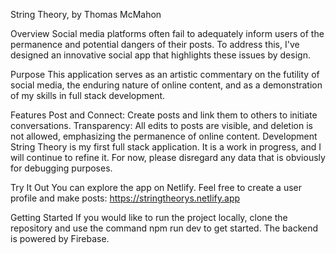 String Theory, by Thomas McMahon

Overview
Social media platforms often fail to adequately inform users of the permanence and potential dangers of their posts. To address this, I've designed an innovative social app that highlights these issues by design.

Purpose
This application serves as an artistic commentary on the futility of social media, the enduring nature of online content, and as a demonstration of my skills in full stack development.

Features
Post and Connect: Create posts and link them to others to initiate conversations.
Transparency: All edits to posts are visible, and deletion is not allowed, emphasizing the permanence of online content.
Development
String Theory is my first full stack application. It is a work in progress, and I will continue to refine it. For now, please disregard any data that is obviously for debugging purposes.

Try It Out
You can explore the app on Netlify. Feel free to create a user profile and make posts:  https://stringtheorys.netlify.app 

Getting Started
If you would like to run the project locally, clone the repository and use the command npm run dev to get started. The backend is powered by Firebase.

